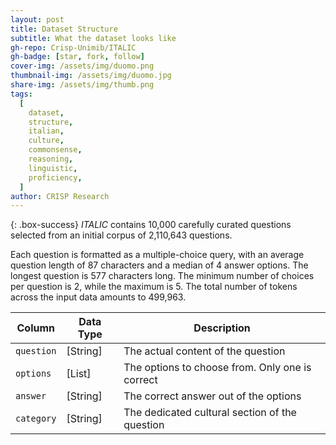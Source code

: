 ```yaml
---
layout: post
title: Dataset Structure
subtitle: What the dataset looks like
gh-repo: Crisp-Unimib/ITALIC
gh-badge: [star, fork, follow]
cover-img: /assets/img/duomo.png
thumbnail-img: /assets/img/duomo.jpg
share-img: /assets/img/thumb.png
tags:
  [
    dataset,
    structure,
    italian,
    culture,
    commonsense,
    reasoning,
    linguistic,
    proficiency,
  ]
author: CRISP Research
---
```


{: .box-success}
_ITALIC_ contains 10,000 carefully curated questions selected from an initial corpus of 2,110,643 questions.

<!-- This section provides a description of the dataset fields, and additional information about the dataset structure such as criteria used to create the splits, relationships between data points, etc. -->

Each question is formatted as a multiple-choice query, with an average question length of 87 characters and a median of 4 answer options.
The longest question is 577 characters long. The minimum number of choices per question is 2, while the maximum is 5.
The total number of tokens across the input data amounts to 499,963.

| Column     | Data Type | Description                                     |
| ---------- | --------- | ----------------------------------------------- |
| `question` | [String]  | The actual content of the question              |
| `options`  | [List]    | The options to choose from. Only one is correct |
| `answer`   | [String]  | The correct answer out of the options           |
| `category` | [String]  | The dedicated cultural section of the question  |

